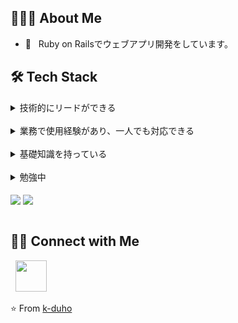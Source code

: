 

<h2> 👨🏻‍💻 About Me </h2>

- 🔭 &nbsp; Ruby on Railsでウェブアプリ開発をしています。

<h2>🛠 Tech Stack</h2>

<details>
  <summary>技術的にリードができる</summary>
  <div markdown="1">
  </div>
</details>

<br>

<details>
  <summary>業務で使用経験があり、一人でも対応できる</summary>
  <br>
  <div markdown="1">

  ![Rails](http://img.shields.io/badge/-Ruby%20on%20Rails-CC0000?style=flat&logo=ruby-on-rails&logoColor=ffffff) ![Ruby](http://img.shields.io/badge/-Ruby-CC342D?style=flat&logo=ruby&logoColor=ffe8e8) ![SQL](https://img.shields.io/badge/-SQL-0099E5.svg?logo=SQL&style=flat") 
  
  </div>
</details>

<br>

<details>
  <summary>基礎知識を持っている</summary>
  <br>
  <div markdown="1">

  ![JQuery](https://img.shields.io/badge/-jQuery-0769AD.svg?logo=jquery&style=flat)
  ![Javascript](https://img.shields.io/badge/Javascript-0099E5.svg?logo=javascript&style=flat)
  ![HTML](https://img.shields.io/badge/-CSS3-1572B6.svg?logo=css3&style=flat)
  ![CSS](https://img.shields.io/badge/-HTML5-333.svg?logo=html5&style=flat)
  </div>
</details>

<br>

<details>
  <summary>勉強中</summary>
  <br>
  <div markdown="1">

  ![Rails](http://img.shields.io/badge/-Ruby%20on%20Rails-CC0000?style=flat&logo=ruby-on-rails&logoColor=ffffff) ![Ruby](http://img.shields.io/badge/-Ruby-CC342D?style=flat&logo=ruby&logoColor=ffe8e8)
  </div>
</details>

<br>


<img align="center" src="https://github-readme-stats.vercel.app/api?username=k-duho&show_icons=true&theme=radical">
<img align="center" src="https://github-readme-stats.vercel.app/api/top-langs/?username=k-duho&layout=Demo&theme=dark">


</br>




<br>

<h2> 🤝🏻 Connect with Me </h2>
&nbsp; <a href="mailto:dev.kimduho@gmail.com" target="_blank" rel="noopener noreferrer"><img src="https://img.icons8.com/plasticine/100/000000/gmail.png"  width="50" /></a>

⭐️ From [k-duho](https://github.com/k-duho)















